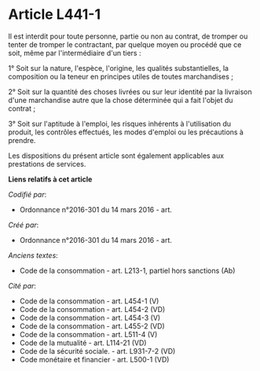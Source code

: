 # Article L441-1

Il est interdit pour toute personne, partie ou non au contrat, de tromper ou tenter de tromper le contractant, par quelque
moyen ou procédé que ce soit, même par l'intermédiaire d'un tiers :

1° Soit sur la nature, l'espèce, l'origine, les qualités substantielles, la composition ou la teneur en principes utiles de
toutes marchandises ;

2° Soit sur la quantité des choses livrées ou sur leur identité par la livraison d'une marchandise autre que la chose
déterminée qui a fait l'objet du contrat ;

3° Soit sur l'aptitude à l'emploi, les risques inhérents à l'utilisation du produit, les contrôles effectués, les modes
d'emploi ou les précautions à prendre.

Les dispositions du présent article sont également applicables aux prestations de services.

**Liens relatifs à cet article**

_Codifié par_:

  - Ordonnance n°2016-301 du 14 mars 2016 - art.

_Créé par_:

  - Ordonnance n°2016-301 du 14 mars 2016 - art.

_Anciens textes_:

  - Code de la consommation - art. L213-1, partiel hors sanctions (Ab)

_Cité par_:

  - Code de la consommation - art. L454-1 (V)
  - Code de la consommation - art. L454-2 (VD)
  - Code de la consommation - art. L454-3 (V)
  - Code de la consommation - art. L455-2 (VD)
  - Code de la consommation - art. L511-4 (V)
  - Code de la mutualité - art. L114-21 (VD)
  - Code de la sécurité sociale. - art. L931-7-2 (VD)
  - Code monétaire et financier - art. L500-1 (VD)
